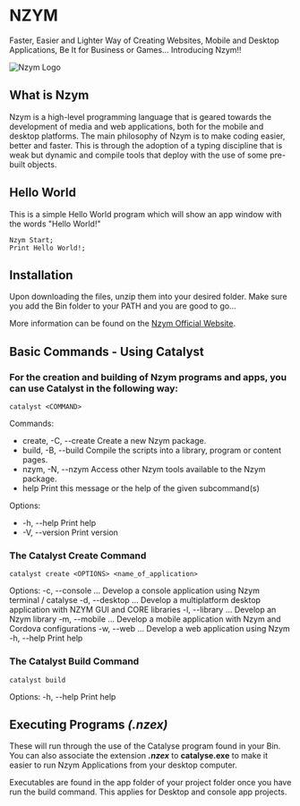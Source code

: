 # NZYM
 Faster, Easier and Lighter Way of Creating Websites, Mobile and Desktop Applications, Be It for Business or Games... Introducing Nzym!!
 
 ![Nzym Logo](https://nzym.org/files/logo/logo.png)
 
 ## What is Nzym
 Nzym is a high-level programming language that is geared towards the development of media and web applications, both for the mobile and desktop platforms. The main philosophy of Nzym is to make coding easier, better and faster. This is through the adoption of a typing discipline that is weak but dynamic and compile tools that deploy with the use of some pre-built objects.


## Hello World
This is a simple Hello World program which will show an app window with the words "Hello World!" 
```nzym
Nzym Start;
Print Hello World!;
```

## Installation
Upon downloading the files, unzip them into your desired folder. Make sure you add the Bin folder to your PATH and you are good to go...

More information can be found on the [Nzym Official Website](https://nzym.org/).


## Basic Commands - Using Catalyst
### For the creation and building of Nzym programs and apps, you can use Catalyst in the following way:
```console
catalyst <COMMAND>
```

Commands:
 - create, -C, --create  Create a new Nzym package.
 - build, -B, --build    Compile the scripts into a library, program or content pages.
 - nzym, -N, --nzym      Access other Nzym tools available to the Nzym package.
 - help                  Print this message or the help of the given subcommand(s)

Options:
 - -h, --help     Print help
 - -V, --version  Print version
 
### The Catalyst Create Command 
```console
catalyst create <OPTIONS> <name_of_application>
```

Options:
  -c, --console <console>...  Develop a console application using Nzym terminal / catalyse
  -d, --desktop <desktop>...  Develop a multiplatform desktop application with NZYM GUI and CORE libraries
  -l, --library <library>...  Develop an Nzym library
  -m, --mobile <mobile>...    Develop a mobile application with Nzym and Cordova configurations
  -w, --web <web>...          Develop a web application using Nzym
  -h, --help                  Print help
 
### The Catalyst Build Command
```console
catalyst build
```

Options:
  -h, --help  Print help
  

## Executing Programs _(.nzex)_
These will run  through the use of the Catalyse program found in your Bin. You can also associate the extension **_.nzex_** to **catalyse.exe** to make it easier to run Nzym Applications from your desktop computer.

Executables are found in the app folder of your project folder once you have run the build command. This applies for Desktop and console app projects.